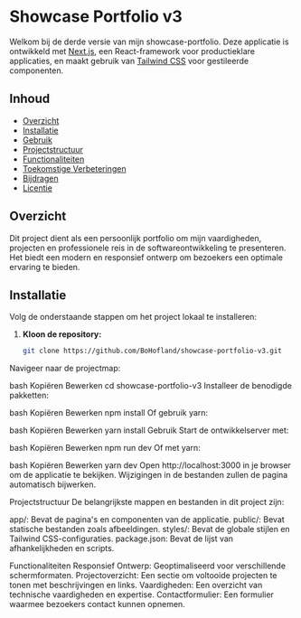# Showcase Portfolio v3

Welkom bij de derde versie van mijn showcase-portfolio. Deze applicatie is ontwikkeld met [Next.js](https://nextjs.org/), een React-framework voor productieklare applicaties, en maakt gebruik van [Tailwind CSS](https://tailwindcss.com/) voor gestileerde componenten.

## Inhoud

- [Overzicht](#overzicht)
- [Installatie](#installatie)
- [Gebruik](#gebruik)
- [Projectstructuur](#projectstructuur)
- [Functionaliteiten](#functionaliteiten)
- [Toekomstige Verbeteringen](#toekomstige-verbeteringen)
- [Bijdragen](#bijdragen)
- [Licentie](#licentie)

## Overzicht

Dit project dient als een persoonlijk portfolio om mijn vaardigheden, projecten en professionele reis in de softwareontwikkeling te presenteren. Het biedt een modern en responsief ontwerp om bezoekers een optimale ervaring te bieden.

## Installatie

Volg de onderstaande stappen om het project lokaal te installeren:

1. **Kloon de repository:**

   ```bash
   git clone https://github.com/BoHofland/showcase-portfolio-v3.git
Navigeer naar de projectmap:

bash
Kopiëren
Bewerken
cd showcase-portfolio-v3
Installeer de benodigde pakketten:

bash
Kopiëren
Bewerken
npm install
Of gebruik yarn:

bash
Kopiëren
Bewerken
yarn install
Gebruik
Start de ontwikkelserver met:

bash
Kopiëren
Bewerken
npm run dev
Of met yarn:

bash
Kopiëren
Bewerken
yarn dev
Open http://localhost:3000 in je browser om de applicatie te bekijken. Wijzigingen in de bestanden zullen de pagina automatisch bijwerken.

Projectstructuur
De belangrijkste mappen en bestanden in dit project zijn:

app/: Bevat de pagina's en componenten van de applicatie.
public/: Bevat statische bestanden zoals afbeeldingen.
styles/: Bevat de globale stijlen en Tailwind CSS-configuraties.
package.json: Bevat de lijst van afhankelijkheden en scripts.

Functionaliteiten
Responsief Ontwerp: Geoptimaliseerd voor verschillende schermformaten.
Projectoverzicht: Een sectie om voltooide projecten te tonen met beschrijvingen en links.
Vaardigheden: Een overzicht van technische vaardigheden en expertise.
Contactformulier: Een formulier waarmee bezoekers contact kunnen opnemen.
